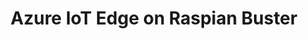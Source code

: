 ---
title: Azure IoT Edge on Raspian Buster
permalink: /docs/projects/rpi_buster
redirect_to: /docs/rpi_buster
excerpt: Azure IoT Edge on Raspian Buster
header:
  overlay_image: 
  overlay_full: true
  teaser: /assets/images/rpi_basic.jpg
icons:
  - url: /assets/images/ICON_rpi.PNG
    target: https://www.raspberrypi.org/
    title: Raspberry Pi
difficulty: MEDIUM
last_modified_at: 2019-12-11
tags: ["vision"]
---